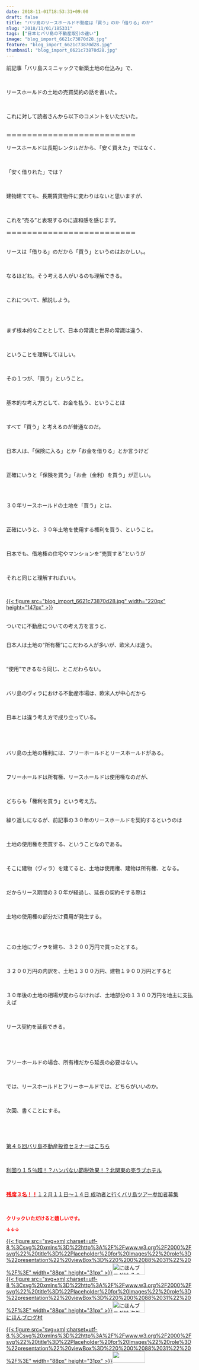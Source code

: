 ```yaml
---
date: 2018-11-01T18:53:31+09:00
draft: false
title: "バリ島のリースホールド不動産は「買う」のか「借りる」のか"
slug: "2018/11/01/185331"
tags: ["日本とバリ島の不動産取引の違い"]
image: "blog_import_6621c73870d28.jpg"
feature: "blog_import_6621c73870d28.jpg"
thumbnail: "blog_import_6621c73870d28.jpg"
---
```

<p>前記事「バリ島スミニャックで新築土地の仕込み」で、</p><p> </p><p>リースホールドの土地の売買契約の話を書いた。</p><p> </p><p>これに対して読者さんから以下のコメントをいただいた。</p><p><br/>＝＝＝＝＝＝＝＝＝＝＝＝＝＝＝＝＝＝＝＝＝＝＝＝＝</p><p>リースホールドは長期レンタルだから、「安く買えた」ではなく、</p><p> </p><p>「安く借りれた」では？</p><p> </p><p>建物建てても、長期賃貸物件に変わりはないと思いますが、</p><p> </p><p>これを”売る”と表現するのに違和感を感じます。</p><p>＝＝＝＝＝＝＝＝＝＝＝＝＝＝＝＝＝＝＝＝＝＝＝＝＝</p><p><br/>リースは「借りる」のだから「買う」というのはおかしい。。</p><p> </p><p>なるほどね。そう考える人がいるのも理解できる。</p><p> </p><p>これについて、解説しよう。</p><p> </p><p><br/>まず根本的なこととして、日本の常識と世界の常識は違う、</p><p> </p><p>ということを理解してほしい。</p><p> </p><p>その１つが、「買う」ということ。</p><p> </p><p>基本的な考え方として、お金を払う、ということは</p><p> </p><p>すべて「買う」と考えるのが普通なのだ。</p><p> </p><p>日本人は、「保険に入る」とか「お金を借りる」とか言うけど</p><p> </p><p>正確にいうと「保険を買う」「お金（金利）を買う」が正しい。</p><p> </p><p><br/>３０年リースホールドの土地を「買う」とは、</p><p> </p><p>正確にいうと、３０年土地を使用する権利を買う、ということ。</p><p> </p><p>日本でも、借地権の住宅やマンションを“売買する”というが</p><p> </p><p>それと同じと理解すればいい。</p><p> </p><p><a href="blog_import_6621c73870d28.jpg">{{< figure src="blog_import_6621c73870d28.jpg" width="220px" height="147px" >}}</a></p><p><br/>ついでに不動産についての考え方を言うと、</p><p><br/>日本人は土地の“所有権”にこだわる人が多いが、欧米人は違う。</p><p> </p><p>“使用”できるなら同じ、とこだわらない。</p><p> </p><p>バリ島のヴィラにおける不動産市場は、欧米人が中心だから</p><p> </p><p>日本とは違う考え方で成り立っている。</p><p> </p><p> </p><p>バリ島の土地の権利には、フリーホールドとリースホールドがある。</p><p> </p><p>フリーホールドは所有権、リースホールドは使用権なのだが、</p><p> </p><p>どちらも「権利を買う」という考え方。</p><p><br/>繰り返しになるが、前記事の３０年のリースホールドを契約するというのは</p><p> </p><p>土地の使用権を売買する、ということなのである。</p><p> </p><p>そこに建物（ヴィラ）を建てると、土地は使用権、建物は所有権、となる。</p><p> </p><p>だからリース期間の３０年が経過し、延長の契約そする際は</p><p> </p><p>土地の使用権の部分だけ費用が発生する。</p><p> </p><p><br/>この土地にヴィラを建ち、３２００万円で買ったとする。</p><p> </p><p>３２００万円の内訳を、土地１３００万円、建物１９００万円とすると</p><p> </p><p>３０年後の土地の相場が変わらなければ、土地部分の１３００万円を地主に支払えば</p><p> </p><p>リース契約を延長できる。</p><p> </p><p> </p><p>フリーホールドの場合、所有権だから延長の必要はない。</p><p> </p><p>では、リースホールドとフリーホールドでは、どちらがいいのか。</p><p> </p><p>次回、書くことにする。</p><p> </p><p> </p><p><a href="iin.co.jp" target="_blank">第４６回バリ島不動産投資セミナーはこちら</a></p><p> </p><p><a href="https://ameblo.jp/baliclub/entry-12415347172.html" target="_blank">利回り１５％超！？ハンパない節税効果！？北関東の売ラブホテル</a></p><p> </p><p><a href="https://ameblo.jp/baliclub/entry-12410059910.html" target="_blank"><span style="font-weight: bold;"><span style="color: rgb(255, 0, 0);">残席３名！！</span></span>１２月１１日～１４日 成功者と行くバリ島ツアー参加者募集</a></p><p> </p><p><font color="#ff0000" size="2"><strong>クリックいただけると嬉しいです。</strong></font></p><p><font color="#ff0000" size="2"><strong>↓↓↓</strong></font></p><p><a href="ranking.html?p_cid=01260127" id="&amp;blogmura_banner" target="_blank">{{< figure src="svg+xml;charset=utf-8,%3Csvg%20xmlns%3D%22http%3A%2F%2Fwww.w3.org%2F2000%2Fsvg%22%20title%3D%22Placeholder%20for%20Images%22%20role%3D%22presentation%22%20viewBox%3D%220%200%2088%2031%22%20%2F%3E" width="88px" height="31px" >}}<noscript><img alt="にほんブログ村 その他生活ブログ 不動産投資へ" border="0" height="31" src="https://img-proxy.blog-video.jp/images?url=http%3A%2F%2Flife.blogmura.com%2Fhudousantoushi%2Fimg%2Fhudousantoushi88_31.gif" width="88"></noscript></a><br/><a href="ranking.html?p_cid=01260127" target="_blank">{{< figure src="svg+xml;charset=utf-8,%3Csvg%20xmlns%3D%22http%3A%2F%2Fwww.w3.org%2F2000%2Fsvg%22%20title%3D%22Placeholder%20for%20Images%22%20role%3D%22presentation%22%20viewBox%3D%220%200%2088%2031%22%20%2F%3E" width="88px" height="31px" >}}<noscript><img alt="にほんブログ村 海外生活ブログ バリ島情報へ" border="0" height="31" src="https://img-proxy.blog-video.jp/images?url=http%3A%2F%2Foverseas.blogmura.com%2Fbali%2Fimg%2Fbali88_31.gif" width="88"></noscript></a><br/><a href="ranking.html?p_cid=01260127" target="_blank">にほんブログ村</a></p><p><a href="link.php?1804582" title="人気ブログランキングへ">{{< figure src="svg+xml;charset=utf-8,%3Csvg%20xmlns%3D%22http%3A%2F%2Fwww.w3.org%2F2000%2Fsvg%22%20title%3D%22Placeholder%20for%20Images%22%20role%3D%22presentation%22%20viewBox%3D%220%200%2088%2031%22%20%2F%3E" width="88px" height="31px" >}}<noscript><img border="0" height="31" src="https://blog.with2.net/img/banner/banner_22.gif" width="88"></noscript></a></p><p> </p>

